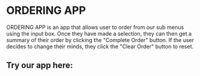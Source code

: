 # ORDERING APP
 
 ORDERING APP is an app that allows user to order from our sub menus using the input box.
 Once they have made a selection, they can then get a summary of their order by clicking the "Complete Order" button. If the user decides to change their minds, they click the "Clear Order" button to reset.

## Try our app here:
